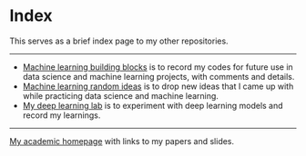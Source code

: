 # Index
This serves as a brief index page to my other repositories.

---

* [Machine learning building blocks](https://github.com/zxfsheep/ML-building-blocks/blob/master/README.md) is to record my codes for future use in data science and machine learning projects, with comments and details.
* [Machine learning random ideas](https://github.com/zxfsheep/ML-random-ideas/blob/master/README.md) is to drop new ideas that I came up with while practicing data science and machine learning.
* [My deep learning lab](https://github.com/zxfsheep/deep-learning-lab/blob/master/README.md) is to experiment with deep learning models and record my learnings.

---
[My academic homepage](https://www.math.brown.edu/~xufanz) with links to my papers and slides.

